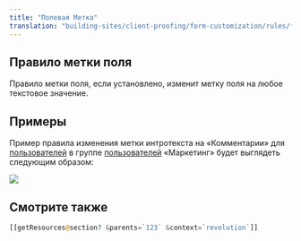 ```yaml
---
title: "Полевая Метка"
translation: "building-sites/client-proofing/form-customization/rules/field-label"
---
```


## Правило метки поля

Правило метки поля, если установлено, изменит метку поля на любое текстовое значение.

## Примеры

Пример правила изменения метки интротекста на «Комментарии» для [пользователей](building-sites/client-proofing/security/users "пользователей") в группе [пользователей](building-sites/client-proofing/security/user-groups "Группы пользователей") «Маркетинг» будет выглядеть следующим образом:

![](/2.x/en/building-sites/client-proofing/form-customization/rules/fc-fieldlabel.png)

## Смотрите также

```php
[[getResources@section? &parents=`123` &context=`revolution`]]
```
